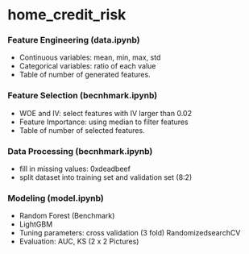 # home_credit_risk

### Feature Engineering (data.ipynb)

- Continuous variables: mean, min, max, std
- Categorical variables: ratio of each value
- Table of number of generated features.

### Feature Selection (becnhmark.ipynb)

- WOE and IV: select features with IV larger than 0.02
- Feature Importance: using median to filter features 
- Table of number of selected features.

### Data Processing (becnhmark.ipynb)

- fill in missing values: 0xdeadbeef
- split dataset into training set and validation set (8:2)

### Modeling (model.ipynb)

- Random Forest (Benchmark)
- LightGBM
- Tuning parameters: cross validation (3 fold) RandomizedsearchCV
- Evaluation: AUC, KS (2 x 2 Pictures)
